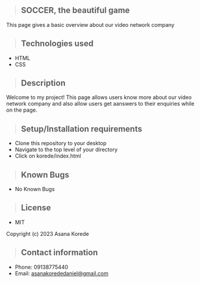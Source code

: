 >## SOCCER, the beautiful game

This page gives a basic overview about our video network company

>## Technologies used

* HTML
* CSS

>## Description

Welcome to my project! This page allows users know more about our video network company and also allow users get aanswers to their enquiries while on the page.

>## Setup/Installation requirements
* Clone this repository to your desktop
* Navigate to the top level of your directory
* Click on korede/index.html

>## Known Bugs
* No Known Bugs

>## License
* MIT

Copyright (c) 2023 Asana Korede

>## Contact information
* Phone: 09138775440
* Email: asanakorededaniel@gmail.com

